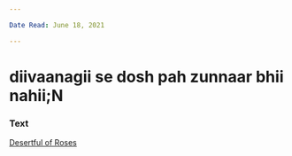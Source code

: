 ```yaml
---

Date Read: June 18, 2021

---
```


# diivaanagii se dosh pah zunnaar bhii nahii;N

### Text
[Desertful of Roses](http://www.columbia.edu/itc/mealac/pritchett/00ghalib/112/index_112.html)

